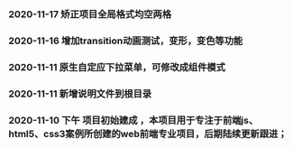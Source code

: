 ### 2020-11-17 矫正项目全局格式均空两格

### 2020-11-16 增加transition动画测试，变形，变色等功能

### 2020-11-11 原生自定应下拉菜单，可修改成组件模式

### 2020-11-11 新增说明文件到根目录

### 2020-11-10 下午 项目初始建成 ，本项目用于专注于前端js、html5、css3案例所创建的web前端专业项目，后期陆续更新跟进；
